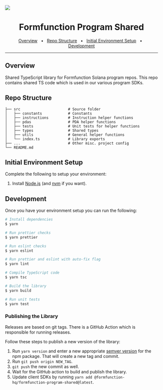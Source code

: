 <br/>

![](banner.jpeg)

<div align="center">
  <h1>Formfunction Program Shared</h1>
  <a href="#overview">Overview</a>
  <span>&nbsp;&nbsp;•&nbsp;&nbsp;</span>
  <a href="#repo-structure">Repo Structure</a>
  <span>&nbsp;&nbsp;•&nbsp;&nbsp;</span>
  <a href="#initial-environment-setup">Initial Environment Setup</a>
  <span>&nbsp;&nbsp;•&nbsp;&nbsp;</span>
  <a href="#development">Development</a>
  <br />
  <hr />
</div>

## Overview

Shared TypeScript library for Formfunction Solana program repos. This repo contains shared TS code which is used in our various program SDKs.

## Repo Structure

```.
├── src                      # Source folder
│   ├── constants            # Constants
│   ├── instructions         # Instruction helper functions
│   ├── pdas                 # PDA helper functions
│   ├── tests                # Unit tests for helper functions
│   ├── types                # Shared types
│   ├── utils                # General helper functions
│   └── index.ts             # Library exports
├── ...                      # Other misc. project config
└── README.md
```

## Initial Environment Setup

Complete the following to setup your environment:

1. Install [Node.js](https://nodejs.org/en) (and [nvm](https://github.com/nvm-sh/nvm) if you want).

## Development

Once you have your environment setup you can run the following:

```sh
# Install dependencies
$ yarn

# Run prettier checks
$ yarn prettier

# Run eslint checks
$ yarn eslint

# Run prettier and eslint with auto-fix flag
$ yarn lint

# Compile TypeScript code
$ yarn tsc

# Build the library
$ yarn build

# Run unit tests
$ yarn test
```

### Publishing the Library

Releases are based on git tags. There is a GitHub Action which is responsible for running releases.

Follow these steps to publish a new version of the library:

1. Run `yarn version` and enter a new appropriate [semver version](https://docs.npmjs.com/about-semantic-versioning) for the npm package. That will create a new tag and commit.
2. Run `git push origin NEW_TAG`.
3. `git push` the new commit as well.
4. Wait for the GitHub action to build and publish the library.
5. Update client SDKs by running `yarn add @formfunction-hq/formfunction-program-shared@latest`.
